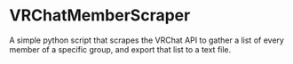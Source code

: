 # VRChatMemberScraper
 A simple python script that scrapes the VRChat API to gather a list of every member of a specific group, and export that list to a text file.
